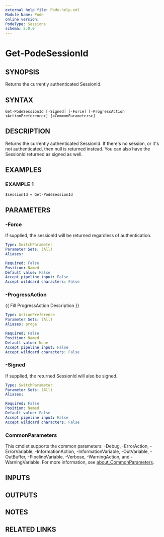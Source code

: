 ```yaml
---
external help file: Pode-help.xml
Module Name: Pode
online version:
PodeType: Sessions
schema: 2.0.0
---
```


# Get-PodeSessionId

## SYNOPSIS
Returns the currently authenticated SessionId.

## SYNTAX

```
Get-PodeSessionId [-Signed] [-Force] [-ProgressAction <ActionPreference>] [<CommonParameters>]
```

## DESCRIPTION
Returns the currently authenticated SessionId.
If there's no session, or it's not authenticated, then null is returned instead.
You can also have the SessionId returned as signed as well.

## EXAMPLES

### EXAMPLE 1
```
$sessionId = Get-PodeSessionId
```

## PARAMETERS

### -Force
If supplied, the sessionId will be returned regardless of authentication.

```yaml
Type: SwitchParameter
Parameter Sets: (All)
Aliases:

Required: False
Position: Named
Default value: False
Accept pipeline input: False
Accept wildcard characters: False
```

### -ProgressAction
{{ Fill ProgressAction Description }}

```yaml
Type: ActionPreference
Parameter Sets: (All)
Aliases: proga

Required: False
Position: Named
Default value: None
Accept pipeline input: False
Accept wildcard characters: False
```

### -Signed
If supplied, the returned SessionId will also be signed.

```yaml
Type: SwitchParameter
Parameter Sets: (All)
Aliases:

Required: False
Position: Named
Default value: False
Accept pipeline input: False
Accept wildcard characters: False
```

### CommonParameters
This cmdlet supports the common parameters: -Debug, -ErrorAction, -ErrorVariable, -InformationAction, -InformationVariable, -OutVariable, -OutBuffer, -PipelineVariable, -Verbose, -WarningAction, and -WarningVariable. For more information, see [about_CommonParameters](http://go.microsoft.com/fwlink/?LinkID=113216).

## INPUTS

## OUTPUTS

## NOTES

## RELATED LINKS
